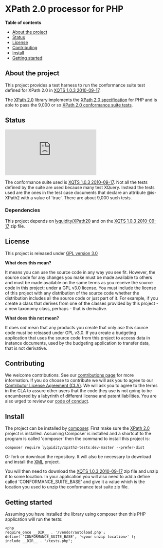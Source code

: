 # XPath 2.0 processor for PHP

**Table of contents**
* [About the project](#about-the-project)
* [Status](#status)
* [License](#license)
* [Contributing](#contributing)
* [Install](#install)
* [Getting started](#getting-started)

## About the project

This project provides a test harness to run the conformance suite test defined for XPath 2.0 in [XQTS 1.0.3 2010-09-17](https://dev.w3.org/2006/xquery-test-suite/PublicPagesStagingArea/XQTS_1_0_3.zip).

The [XPath 2.0](https://github.com/bseddon/XPath20) library implements the [XPath 2.0 specification](https://www.w3.org/TR/xpath20/) for PHP and 
is able to pass the 9,000 or so [XPath 2.0 conformance suite tests](https://dev.w3.org/2006/xquery-test-suite/PublicPagesStagingArea/).

## Status

![XPath 2.0 conformance](https://www.xbrlquery.com/tests/status.php?test=conformance_xpath20&x=y "XPath 2.0 conformance suite tests")

The conformance suite used is [XQTS 1.0.3 2010-09-17](https://dev.w3.org/2006/xquery-test-suite/PublicPagesStagingArea/XQTS_1_0_3.zip).  Not
all the tests defined by the suite are used because many test XQuery.  Instead the tests used are the ones in the test case documents that
declare an attribute @is-XPath2 with a value of 'true'.  There are about 9,000 such tests.

### Dependencies

This project depends on [lyquidity/XPath20](https://github.com/bseddon/XPath20) and on 
the [XQTS 1.0.3 2010-09-17](https://dev.w3.org/2006/xquery-test-suite/PublicPagesStagingArea/XQTS_1_0_3.zip) zip file.

## License

This project is released under [GPL version 3.0](LICENCE)

**What does this mean?**

It means you can use the source code in any way you see fit.  However, the source code for any changes you make must be made available to others and must be made
available on the same terms as you receive the source code in this project: under a GPL v3.0 license.  You must include the license of this project with any
distribution of the source code whether the distribution includes all the source code or just part of it.  For example, if you create a class that derives 
from one of the classes provided by this project - a new taxonomy class, perhaps - that is derivative.

**What does this not mean?**

It does *not* mean that any products you create that only *use* this source code must be released under GPL v3.0.  If you create a budgeting application that uses
the source code from this project to access data in instance documents, used by the budgeting application to transfer data, that is not derivative. 

## Contributing

We welcome contributions.  See our [contributions page](https://gist.github.com/bseddon/cfe04753192087c82766bee583f519aa) for more information.  If you do choose
to contribute we will ask you to agree to our [Contributor License Agreement (CLA)](https://gist.github.com/bseddon/cfe04753192087c82766bee583f519aa).  We will 
ask you to agree to the terms in the CLA to assure other users that the code they use is not going to be encumbered by a labyrinth of different license and patent 
liabilities.  You are also urged to review our [code of conduct](CODE_OF_CONDUCT.md).

## Install

The project can be installed by [composer](https://getcomposer.org/).  First make sure the [XPath 2.0](https;//github.com/bseddon/XPath20) project is installed.
Assuming Composer is installed and a shortcut to the program is called 'composer' then the command to install this project is:

```
composer require lyquidity/xpath2-tests:dev-master --prefer-dist
```

Or fork or download the repository.  It will also be necessary to download and install the [XML](https://github.com/bseddon/XPath20) project.

You will then need to download the [XQTS 1.0.3 2010-09-17](https://dev.w3.org/2006/xquery-test-suite/PublicPagesStagingArea/XQTS_1_0_3.zip) zip file
and unzip it to some location.  In your application you will also need to add a define called 'CONFORMANCE_SUITE_BASE' and give it a value which is the
location you used to unzip the conformance test suite zip file.

## Getting started

Assuming you have installed the library using composer then this PHP application will run the tests:

```
<php
require_once __DIR__ . '/vendor/autoload.php';
define( 'CONFORMANCE_SUITE_BASE', '<your unzip location>' );
include __DIR__ . "/tests.php";
```

